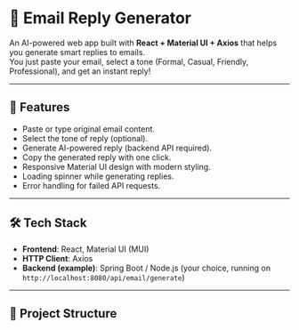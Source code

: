 # 📧 Email Reply Generator

An AI-powered web app built with **React + Material UI + Axios** that helps you generate smart replies to emails.  
You just paste your email, select a tone (Formal, Casual, Friendly, Professional), and get an instant reply!

---

## 🚀 Features
- Paste or type original email content.
- Select the tone of reply (optional).
- Generate AI-powered reply (backend API required).
- Copy the generated reply with one click.
- Responsive Material UI design with modern styling.
- Loading spinner while generating replies.
- Error handling for failed API requests.

---

## 🛠️ Tech Stack
- **Frontend**: React, Material UI (MUI)
- **HTTP Client**: Axios
- **Backend (example)**: Spring Boot / Node.js (your choice, running on `http://localhost:8080/api/email/generate`)

---

## 📂 Project Structure
